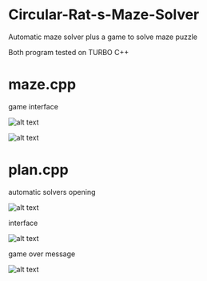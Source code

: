 # Circular-Rat-s-Maze-Solver
Automatic maze solver plus a game to solve maze puzzle

Both program tested on TURBO C++ 

# maze.cpp 

game interface 


![alt text](https://user-images.githubusercontent.com/25844897/59145714-96bfc600-8a09-11e9-8ef0-678577dc89db.png)

![alt text](https://user-images.githubusercontent.com/25844897/59145715-96bfc600-8a09-11e9-9680-bb797faa58be.png)


# plan.cpp

automatic solvers opening

![alt text](https://user-images.githubusercontent.com/25844897/59145716-97585c80-8a09-11e9-9f18-fac3c0e7f79b.png)

interface

![alt text](https://user-images.githubusercontent.com/25844897/59145717-97585c80-8a09-11e9-933b-27d0b54e1f3e.png)

game over message

![alt text](https://user-images.githubusercontent.com/25844897/59145718-97f0f300-8a09-11e9-9672-ac65e712b3e0.png)
